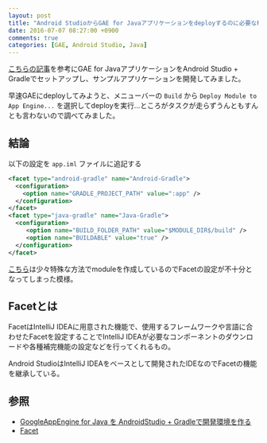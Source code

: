 ```yaml
---
layout: post
title: "Android StudioからGAE for Javaアプリケーションをdeployするのに必要なFacet"
date: 2016-07-07 08:27:00 +0900
comments: true
categories: [GAE, Android Studio, Java]
---
```


[こちらの記事](http://qiita.com/okitsutakatomo/items/18cdd3db35185a9b1e99)を参考にGAE for JavaアプリケーションをAndroid Studio + Gradleでセットアップし、サンプルアプリケーションを開発してみました。

早速GAEにdeployしてみようと、メニューバーの `Build` から `Deploy Module to App Engine...` を選択してdeployを実行...ところがタスクが走らずうんともすんとも言わないので調べてみました。

## 結論
以下の設定を `app.iml` ファイルに追記する

```xml
<facet type="android-gradle" name="Android-Gradle">
  <configuration>
    <option name="GRADLE_PROJECT_PATH" value=":app" />
  </configuration>
</facet>
<facet type="java-gradle" name="Java-Gradle">
  <configuration>
     <option name="BUILD_FOLDER_PATH" value="$MODULE_DIR$/build" />
     <option name="BUILDABLE" value="true" />
  </configuration>
</facet>
```

[こちら](http://qiita.com/okitsutakatomo/items/18cdd3db35185a9b1e99)は少々特殊な方法でmoduleを作成しているのでFacetの設定が不十分となってしまった模様。


## Facetとは
FacetはIntelliJ IDEAに用意された機能で、使用するフレームワークや言語に合わせたFacetを設定することでIntelliJ IDEAが必要なコンポーネントのダウンロードや各種補完機能の設定などを行ってくれるもの。

Android StudioはIntelliJ IDEAをベースとして開発されたIDEなのでFacetの機能を継承している。


## 参照
* [GoogleAppEngine for Java を AndroidStudio + Gradleで開発環境を作る](http://qiita.com/okitsutakatomo/items/18cdd3db35185a9b1e99)
* [Facet](https://www.jetbrains.com/help/idea/2016.1/facet.html)
